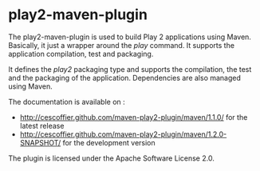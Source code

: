 play2-maven-plugin
==================

The play2-maven-plugin is used to build Play 2 applications using Maven. Basically, it just a wrapper around the _play_
command. It supports the application compilation, test and packaging.

It defines the _play2_ packaging type and supports the compilation, the test and the packaging of the application. Dependencies
are also managed using Maven.

The documentation is available on :

* http://cescoffier.github.com/maven-play2-plugin/maven/1.1.0/ for the latest release
* http://cescoffier.github.com/maven-play2-plugin/maven/1.2.0-SNAPSHOT/ for the development version

The plugin is licensed under the Apache Software License 2.0.
